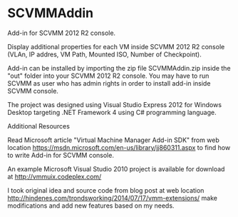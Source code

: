 # SCVMMAddin
Add-in for SCVMM 2012 R2 console.

Display additional properties for each VM inside SCVMM 2012 R2 console (VLAn, IP addres, VM Path, Mounted ISO, Number of Checkpoint).

Add-in can be installed by importing the zip file SCVMMAddin.zip inside the "out" folder into your SCVMM 2012 R2 console. You may have to run SCVMM as user who has admin rights in order to install add-in inside SCVMM console.

The project was designed using Visual Studio Express 2012 for Windows Desktop targeting .NET Framework 4 using C# programming language.

Additional Resources

Read Microsoft article "Virtual Machine Manager Add-in SDK" from web location https://msdn.microsoft.com/en-us/library/jj860311.aspx to find how to write Add-in for SCVMM console.

An example Microsoft Visual Studio 2010 project is available for download at http://vmmuix.codeplex.com/

I took original idea and source code from blog post at web location http://hindenes.com/trondsworking/2014/07/17/vmm-extensions/ 
make modifications and add new features based on my needs.
